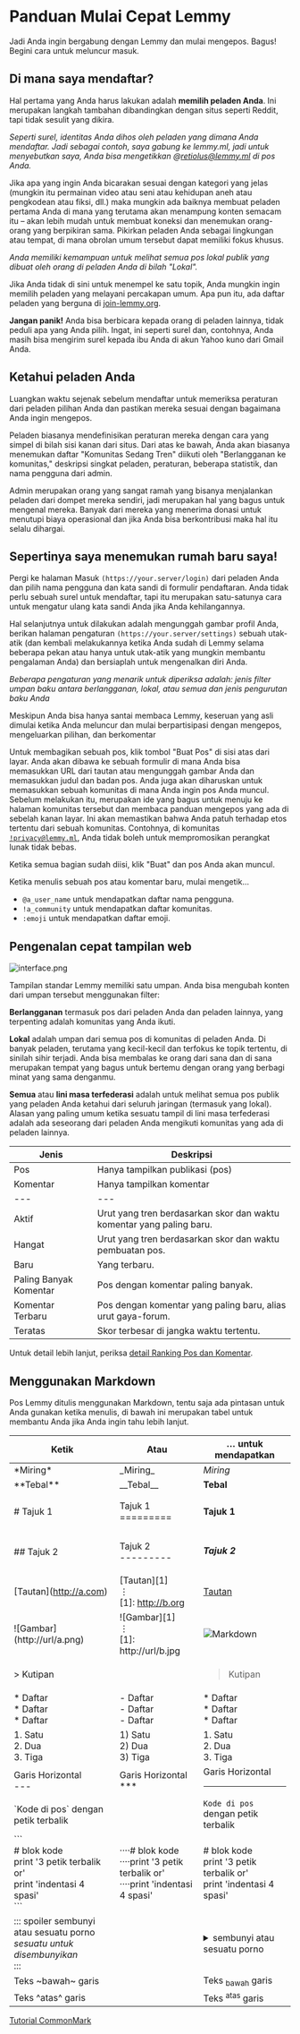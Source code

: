 # Panduan Mulai Cepat Lemmy

Jadi Anda ingin bergabung dengan Lemmy dan mulai mengepos. Bagus! Begini cara untuk meluncur masuk.

## Di mana saya mendaftar?

Hal pertama yang Anda harus lakukan adalah **memilih peladen Anda**. Ini merupakan langkah tambahan dibandingkan dengan situs seperti Reddit, tapi tidak sesulit yang dikira.

*Seperti surel, identitas Anda dihos oleh peladen yang dimana Anda mendaftar. Jadi sebagai contoh, saya gabung ke lemmy.ml, jadi untuk menyebutkan saya, Anda bisa mengetikkan @retiolus@lemmy.ml di pos Anda.*

Jika apa yang ingin Anda bicarakan sesuai dengan kategori yang jelas (mungkin itu permainan video atau seni atau kehidupan aneh atau pengkodean atau fiksi, dll.) maka mungkin ada baiknya membuat peladen pertama Anda di mana yang terutama akan menampung konten semacam itu – akan lebih mudah untuk membuat koneksi dan menemukan orang-orang yang berpikiran sama. Pikirkan peladen Anda sebagai lingkungan atau tempat, di mana obrolan umum tersebut dapat memiliki fokus khusus.

*Anda memiliki kemampuan untuk melihat semua pos lokal publik yang dibuat oleh orang di peladen Anda di bilah "Lokal".*

Jika Anda tidak di sini untuk menempel ke satu topik, Anda mungkin ingin memilih peladen yang melayani percakapan umum. Apa pun itu, ada daftar peladen yang berguna di [join-lemmy.org](https://join-lemmy.org/instances).

**Jangan panik!** Anda bisa berbicara kepada orang di peladen lainnya, tidak peduli apa yang Anda pilih. Ingat, ini seperti surel dan, contohnya, Anda masih bisa mengirim surel kepada ibu Anda di akun Yahoo kuno dari Gmail Anda.

## Ketahui peladen Anda

Luangkan waktu sejenak sebelum mendaftar untuk memeriksa peraturan dari peladen pilihan Anda dan pastikan mereka sesuai dengan bagaimana Anda ingin mengepos.

Peladen biasanya mendefinisikan peraturan mereka dengan cara yang simpel di bilah sisi kanan dari situs. Dari atas ke bawah, Anda akan biasanya menemukan daftar "Komunitas Sedang Tren" diikuti oleh "Berlangganan ke komunitas," deskripsi singkat peladen, peraturan, beberapa statistik, dan nama pengguna dari admin.

Admin merupakan orang yang sangat ramah yang bisanya menjalankan peladen dari dompet mereka sendiri, jadi merupakan hal yang bagus untuk mengenal mereka. Banyak dari mereka yang menerima donasi untuk menutupi biaya operasional dan jika Anda bisa berkontribusi maka hal itu selalu dihargai.

## Sepertinya saya menemukan rumah baru saya!

Pergi ke halaman Masuk `(https://your.server/login)` dari peladen Anda dan pilih nama pengguna dan kata sandi di formulir pendaftaran. Anda tidak perlu sebuah surel untuk mendaftar, tapi itu merupakan satu-satunya cara untuk mengatur ulang kata sandi Anda jika Anda kehilangannya.

Hal selanjutnya untuk dilakukan adalah mengunggah gambar profil Anda, berikan halaman pengaturan `(https://your.server/settings)` sebuah utak-atik (dan kembali melakukannya ketika Anda sudah di Lemmy selama beberapa pekan atau hanya untuk utak-atik yang mungkin membantu pengalaman Anda) dan bersiaplah untuk mengenalkan diri Anda.

*Beberapa pengaturan yang menarik untuk diperiksa adalah: jenis filter umpan baku antara berlangganan, lokal, atau semua dan jenis pengurutan baku Anda*

Meskipun Anda bisa hanya santai membaca Lemmy, keseruan yang asli dimulai ketika Anda meluncur dan mulai berpartisipasi dengan mengepos, mengeluarkan pilihan, dan berkomentar

Untuk membagikan sebuah pos, klik tombol "Buat Pos" di sisi atas dari layar. Anda akan dibawa ke sebuah formulir di mana Anda bisa memasukkan URL dari tautan atau mengunggah gambar Anda dan memasukkan judul dan badan pos. Anda juga akan diharuskan untuk memasukkan sebuah komunitas di mana Anda ingin pos Anda muncul. Sebelum melakukan itu, merupakan ide yang bagus untuk menuju ke halaman komunitas tersebut dan membaca panduan mengepos yang ada di sebelah kanan layar. Ini akan memastikan bahwa Anda patuh terhadap etos tertentu dari sebuah komunitas. Contohnya, di komunitas [`!privacy@lemmy.ml`](https://lemmy.ml/c/privacy), Anda tidak boleh untuk mempromosikan perangkat lunak tidak bebas.

Ketika semua bagian sudah diisi, klik "Buat" dan pos Anda akan muncul.

Ketika menulis sebuah pos atau komentar baru, mulai mengetik...

- `@a_user_name` untuk mendapatkan daftar nama pengguna.
- `!a_community` untuk mendapatkan daftar komunitas.
- `:emoji` untuk mendapatkan daftar emoji.

## Pengenalan cepat tampilan web

![interface.png](interface.png)

Tampilan standar Lemmy memiliki satu umpan. Anda bisa mengubah konten dari umpan tersebut menggunakan filter:

**Berlangganan** termasuk pos dari peladen Anda dan peladen lainnya, yang terpenting adalah komunitas yang Anda ikuti.

**Lokal** adalah umpan dari semua pos di komunitas di peladen Anda. Di banyak peladen, terutama yang kecil-kecil dan terfokus ke topik tertentu, di sinilah sihir terjadi. Anda bisa membalas ke orang dari sana dan di sana merupakan tempat yang bagus untuk bertemu dengan orang yang berbagi minat yang sama denganmu.

**Semua** atau **lini masa terfederasi** adalah untuk melihat semua pos publik yang peladen Anda ketahui dari seluruh jaringan (termasuk yang lokal). Alasan yang paling umum ketika sesuatu tampil di lini masa terfederasi adalah ada seseorang dari peladen Anda mengikuti komunitas yang ada di peladen lainnya.

| Jenis | Deskripsi |
| --- | --- |
| Pos | Hanya tampilkan publikasi (pos) |
| Komentar | Hanya tampilkan komentar |
| \-\-\- | \-\-\- |
| Aktif | Urut yang tren berdasarkan skor dan waktu komentar yang paling baru. |
| Hangat | Urut yang tren berdasarkan skor dan waktu pembuatan pos. |
| Baru | Yang terbaru. |
| Paling Banyak Komentar | Pos dengan komentar paling banyak. |
| Komentar Terbaru | Pos dengan komentar yang paling baru, alias urut gaya-forum. |
| Teratas | Skor terbesar di jangka waktu tertentu. |

Untuk detail lebih lanjut, periksa [detail Ranking Pos dan Komentar](ranking.md).

## Menggunakan Markdown

Pos Lemmy ditulis menggunakan Markdown, tentu saja ada pintasan untuk Anda gunakan ketika menulis, di bawah ini merupakan tabel untuk membantu Anda jika Anda ingin tahu lebih lanjut.

Ketik | Atau | … untuk mendapatkan
--- | --- | ---
\*Miring\* | \_Miring\_  | _Miring_ 
\*\*Tebal\*\* | \_\_Tebal\_\_ | **Tebal** 
\# Tajuk 1 | Tajuk 1 <br> ========= | <h4>Tajuk 1</h4>
\## Tajuk 2 | Tajuk 2 <br>--------- | <h5>Tajuk 2</h5>
\[Tautan\](http://a.com) | \[Tautan\]\[1\]<br>⋮ <br>\[1\]: http://b.org | [Tautan](https://commonmark.org/) 
!\[Gambar\](http://url/a.png) | !\[Gambar\]\[1\]<br>⋮ <br>\[1\]: http://url/b.jpg | ![Markdown](https://commonmark.org/help/images/favicon.png) 
\> Kutipan | | <blockquote>Kutipan</blockquote>
\* Daftar <br>\* Daftar <br>\* Daftar | \- Daftar <br>\- Daftar <br>\- Daftar <br> | *   Daftar <br>*   Daftar <br>*   Daftar <br>
1\. Satu <br>2\. Dua <br>3\. Tiga | 1) Satu<br>2) Dua<br>3) Tiga | 1.  Satu<br>2.  Dua<br>3.  Tiga
Garis Horizontal <br>\--- | Garis Horizontal<br>\*\*\* | Garis Horizontal  <br><hr>
\`Kode di pos\` dengan petik terbalik | |`Kode di pos` dengan petik terbalik 
\`\`\`<br>\# blok kode <br>print '3 petik terbalik or'<br>print 'indentasi 4 spasi' <br>\`\`\` | ····\# blok kode<br>····print '3 petik terbalik or'<br>····print 'indentasi 4 spasi' | \# blok kode <br>print '3 petik terbalik or'<br>print 'indentasi 4 spasi'
::: spoiler sembunyi atau sesuatu porno<br>*sesuatu untuk disembunyikan*<br>::: | | <details><summary> sembunyi atau sesuatu porno </summary><p><em>sesuatu untuk disembunyikan</em></p></details>
Teks ~bawah~ garis | | Teks <sub>bawah</sub> garis
Teks ^atas^ garis | | Teks <sup>atas</sup> garis

[Tutorial CommonMark](https://commonmark.org/help/tutorial/)
